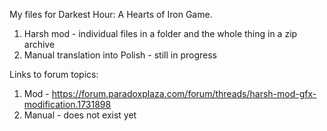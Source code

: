 My files for Darkest Hour: A Hearts of Iron Game.

1. Harsh mod - individual files in a folder and the whole thing in a zip archive
2. Manual translation into Polish - still in progress

Links to forum topics:

1. Mod - https://forum.paradoxplaza.com/forum/threads/harsh-mod-gfx-modification.1731898
2. Manual - does not exist yet
